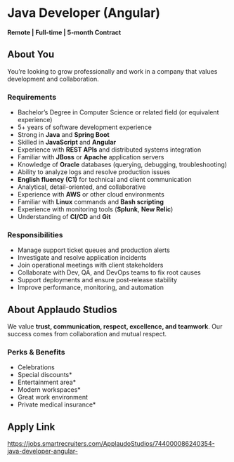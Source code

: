 # Java Developer (Angular)

**Remote | Full-time | 5-month Contract**

## About You
You’re looking to grow professionally and work in a company that values development and collaboration.

### Requirements
- Bachelor’s Degree in Computer Science or related field (or equivalent experience)  
- 5+ years of software development experience  
- Strong in **Java** and **Spring Boot**  
- Skilled in **JavaScript** and **Angular**  
- Experience with **REST APIs** and distributed systems integration  
- Familiar with **JBoss** or **Apache** application servers  
- Knowledge of **Oracle** databases (querying, debugging, troubleshooting)  
- Ability to analyze logs and resolve production issues  
- **English fluency (C1)** for technical and client communication  
- Analytical, detail-oriented, and collaborative  
- Experience with **AWS** or other cloud environments  
- Familiar with **Linux** commands and **Bash scripting**  
- Experience with monitoring tools (**Splunk**, **New Relic**)  
- Understanding of **CI/CD** and **Git**

### Responsibilities
- Manage support ticket queues and production alerts  
- Investigate and resolve application incidents  
- Join operational meetings with client stakeholders  
- Collaborate with Dev, QA, and DevOps teams to fix root causes  
- Support deployments and ensure post-release stability  
- Improve performance, monitoring, and automation

## About Applaudo Studios
We value **trust, communication, respect, excellence, and teamwork**. Our success comes from collaboration and mutual respect.

### Perks & Benefits
- Celebrations  
- Special discounts*  
- Entertainment area*  
- Modern workspaces*  
- Great work environment  
- Private medical insurance*  

## Apply Link

https://jobs.smartrecruiters.com/ApplaudoStudios/744000086240354-java-developer-angular-
